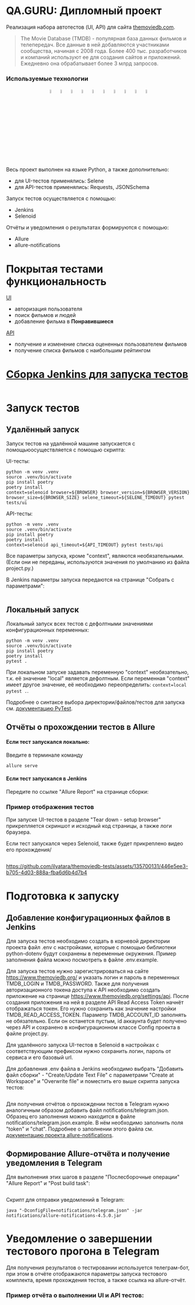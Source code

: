 # QA.GURU: Дипломный проект

Реализация набора автотестов (UI, API) для сайта <a href="https://themoviedb.com">themoviedb.com</a>.

> The Movie Database (TMDB) - популярная база данных фильмов и телепередач. Все данные в ней добавляются участниками сообщества, начиная с 2008 года. Более 400 тыс. разработчиков и компаний используют ее для создания сайтов и приложений. Ежедневно она обрабатывает более 3 млрд запросов.

### Используемые технологии
<p  align="center">
  <code><img width="5%" title="Pycharm" src="images/logo/pycharm.png"></code>
  <code><img width="5%" title="Python" src="images/logo/python.png"></code>
  <code><img width="5%" title="Pytest" src="images/logo/pytest.png"></code>
  <code><img width="5%" title="Selene" src="images/logo/selene.png"></code>
  <code><img width="5%" title="Selenium" src="images/logo/selenium.png"></code>
  <code><img width="5%" title="GitHub" src="images/logo/github.png"></code>
  <code><img width="5%" title="Jenkins" src="images/logo/jenkins.png"></code>
  <code><img width="5%" title="Selenoid" src="images/logo/selenoid.png"></code>
  <code><img width="5%" title="Allure Report" src="images/logo/allure_report.png"></code>
  <code><img width="5%" title="Telegram" src="images/logo/tg.png"></code>
</p>

Весь проект выполнен на языке Python, а также дополнительно:

- для UI-тестов применялись: Selene
- для API-тестов применялись: Requests, JSONSchema

Запуск тестов осуществляется с помощью:

- Jenkins
- Selenoid

Отчёты и уведомления о результатах формируются с помощью:

- Allure
- allure-notifications



# Покрытая тестами функциональность

<a href="https://github.com/ilyatara/themoviedb-tests/tree/master/tests/ui">UI</a>
- авторизация пользователя
- поиск фильмов и людей
- добавление фильма в **Понравившиеся**

<a href="https://github.com/ilyatara/themoviedb-tests/tree/master/tests/api">API</a>

- получение и изменение списка оцененных пользователем фильмов
- получение списка фильмов с наибольшим рейтингом

# <a href="https://jenkins.autotests.cloud/job/ilyatara-diploma_ui_api/">Сборка Jenkins для запуска тестов</a>

<img src="readme_images/jenkins_main_page.jpg" alt=""/>



# Запуск тестов

## Удалённый запуск

Запуск тестов на удалённой машине запускается с помощьюосуществляется с помощью скрипта:

UI-тесты:
```
python -m venv .venv
source .venv/bin/activate
pip install poetry
poetry install
context=selenoid browser=${BROWSER} browser_version=${BROWSER_VERSION} browser_size=${BROWSER_SIZE} selene_timeout=${SELENE_TIMEOUT} pytest tests/ui
```

API-тесты:
```
python -m venv .venv
source .venv/bin/activate
pip install poetry
poetry install
context=selenoid api_timeout=${API_TIMEOUT} pytest tests/api
```

Все параметры запуска, кроме "context", являются необязательными. (Если они не переданы, используются значения по умолчанию из файла project.py.)

В Jenkins параметры запуска передаются на странице "Собрать с параметрами":

<img src="readme_images/jenkins_parametrized_build.jpg" alt=""/>


## Локальный запуск

Локальный запуск всех тестов с дефолтными значениями конфигурационных переменных:
```
python -m venv .venv
source .venv/bin/activate
pip install poetry
poetry install
pytest .
```

При локальном запуске задавать переменную "context" необязательно, т.к. её значение "local" является дефолтным. Если переменная "context" имеет другое значение, её необходимо переопределить: <code>context=local pytest .</code>.

Подробнее о синтаксе выбора директории/файлов/тестов для запуска см. <a href="https://docs.pytest.org/en/7.1.x/how-to/usage.html">документацию PyTest</a>.



## Отчёты о прохождении тестов в Allure

#### Если тест запускался локально:
Введите в терминале команду 
```
allure serve
``` 
#### Если тест запускался в Jenkins
Передите по ссылке "Allure Report" на странице сборки:
<img src="readme_images/jenkins_build_page.jpg" alt=""/>


### Пример отображения тестов

При запуске UI-тестов в разделе "Tear down - setup browser" прикрепляется скриншот и исходный код страницы, а также логи браузера.

Если тест запускался через Selenoid, также будет прикреплено видео его прохождения/

<img src="readme_images/allure_attachments.jpg" alt=""/>

https://github.com/ilyatara/themoviedb-tests/assets/135700131/446e5ee3-b705-4d03-888a-fba6d6b4d7b4





# Подготовка к запуску

## Добавление конфигурационных файлов в Jenkins

Для запуска тестов необходимо создать в корневой директории проекта файл .env с настройками, которые с помощью библиотеки python-dotenv будут сохранены в переменные окружения. Пример заполнения файла можно посмотреть в файле .env.example.

Для запуска тестов нужно зарегистрироваться на сайте https://www.themoviedb.org/ и указать логин и пароль в переменных TMDB_LOGIN и TMDB_PASSWORD.
Также для получения авторизационного токена доступа к API необходимо создать приложение на странице https://www.themoviedb.org/settings/api. После создания приложения на ней в разделе API Read Access Token начнёт отображаться токен. Его нужно сохранить как значение настройки TMDB_READ_ACCESS_TOKEN.
Параметр TMDB_ACCOUNT_ID заполнять не обязательно. Если он останется пустым, id аккаунта будет получено через API и сохранено в конфигурационном классе Config проекта в файле project.py.

Для удалённого запуска UI-тестов в Selenoid в настройках с соответствующим префиксом нужно сохранить логин, пароль от сервиса и его базовый url.

Для добавления .env файла в Jenkins необходимо выбрать "Добавить файл сборки" - "Create/Update Text File" с параметрами "Create at Workspace" и "Overwrite file" и поместить его выше скрипта запуска тестов:

<img src="readme_images/jenkins_config_env_file.jpg" alt=""/>

Для получения отчётов о прохождении тестов в Telegram нужно аналогичным образом добавить файл notifications/telegram.json. Образец его заполнения можно находится в файле notifications/telegram.json.example. В нём необходимо заполнить поля "token" и "chat". Подробнее о заполнении этого файла см. <a href="https://github.com/qa-guru/allure-notifications">документацию проекта allure-notifications</a>.

## Формирование Allure-отчёта и получение уведомления в Telegram

Для выполнения этих шагов в разделе "Послесборочные операции" "Allure Report" и "Post build task":

<img src="readme_images/jenkins_config_post_build_actions.jpg" alt=""/>

Скрипт для отправки уведомлений в Telegram:

```
java "-DconfigFile=notifications/telegram.json" -jar notifications/allure-notifications-4.5.0.jar
```



# Уведомление о завершении тестового прогона в Telegram

Для получения результатов о тестировании используется телеграм-бот, при этом в отчёте отображаются параметры запуска тестового комплекта, время прохождения тестов, а также ссылка на allure-отчёт.

### Пример отчёта о выполнении UI и API тестов:

<img src="readme_images/telegram_notification.jpg" alt=""/>
